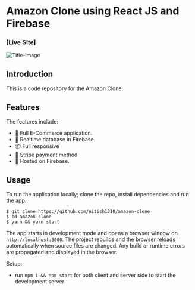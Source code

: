 # Amazon Clone using React JS and Firebase

### [Live Site]

![Title-image](https://github.com/nitish1310/amazon-clone/blob/master/public/amazon-clone.JPG)

## Introduction
This is a code repository for the Amazon Clone. 

## Features

The features include:

* 📝 Full E-Commerce application.
* 📡 Realtime database in Firebase.
* 📦 Full responsive
* 💬 Stripe payment method
* 📡 Hosted on Firebase.

<!-- ## Components -->

## Usage

To run the application locally; clone the repo, install dependencies and run the app.

```
$ git clone https://github.com/nitish1310/amazon-clone
$ cd amazon-clone
$ yarn && yarn start
```

The app starts in development mode and opens a browser window on `http://localhost:3000`. The project rebuilds and the browser reloads automatically when source files are changed. Any build or runtime errors are propagated and displayed in the browser.

Setup:
- run ```npm i && npm start``` for both client and server side to start the development server
